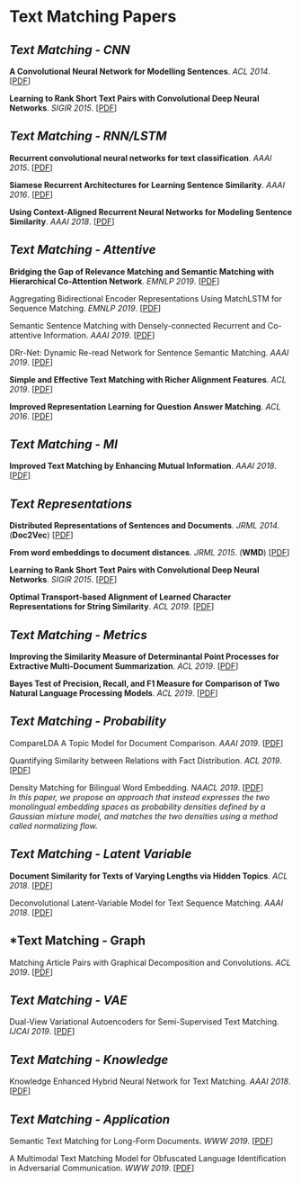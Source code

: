 # Text Matching Papers

## *Text Matching - CNN*
**A Convolutional Neural Network for Modelling Sentences**. *ACL 2014*. [[PDF]()]

**Learning to Rank Short Text Pairs with Convolutional Deep Neural Networks**. *SIGIR 2015*.  [[PDF](http://citeseerx.ist.psu.edu/viewdoc/download?doi=10.1.1.723.6492&rep=rep1&type=pdf)]


## *Text Matching - RNN/LSTM*
**Recurrent convolutional neural networks for text classification**. *AAAI 2015*. [[PDF](https://www.aaai.org/ocs/index.php/AAAI/AAAI15/paper/download/9745/9552)]

**Siamese Recurrent Architectures for Learning Sentence Similarity**. *AAAI 2016*. [[PDF](https://www.aaai.org/ocs/index.php/AAAI/AAAI16/paper/viewPDFInterstitial/12195/12023)]

**Using Context-Aligned Recurrent Neural Networks for Modeling Sentence Similarity**. *AAAI 2018*. [[PDF](https://www.aaai.org/ocs/index.php/AAAI/AAAI18/paper/download/17114/15696)]


## *Text Matching - Attentive*
**Bridging the Gap of Relevance Matching and Semantic Matching with Hierarchical Co-Attention Network**. *EMNLP 2019*. [[PDF](https://pdfs.semanticscholar.org/9082/0988957e74db0fbb1df79175610e08016ba4.pdf)]

Aggregating Bidirectional Encoder Representations Using MatchLSTM for Sequence Matching. *EMNLP 2019*. [[PDF](https://www.aclweb.org/anthology/D19-1626.pdf)]

Semantic Sentence Matching with Densely-connected Recurrent and Co-attentive Information. *AAAI 2019*. [[PDF](https://www.aaai.org/ojs/index.php/AAAI/article/download/4627/4505)]

DRr-Net: Dynamic Re-read Network for Sentence Semantic Matching. *AAAI 2019*. [[PDF](https://www.aaai.org/Papers/AAAI/2019/AAAI-ZhangKun.5147.pdf)]

**Simple and Effective Text Matching with Richer Alignment Features**. *ACL 2019*. [[PDF](https://arxiv.org/pdf/1908.00300)]

**Improved Representation Learning for Question Answer Matching**. *ACL 2016*. [[PDF](https://www.aclweb.org/anthology/P16-1044.pdf)]


## *Text Matching - MI*
**Improved Text Matching by Enhancing Mutual Information**. *AAAI 2018*. [[PDF](https://www.aaai.org/ocs/index.php/AAAI/AAAI18/paper/download/16214/16077)]


## *Text Representations*
**Distributed Representations of Sentences and Documents**. *JRML 2014*. (**Doc2Vec**) [[PDF](http://www.jmlr.org/proceedings/papers/v32/le14.pdf)]

**From word embeddings to document distances**. *JRML 2015*. (**WMD**) [[PDF](http://www.jmlr.org/proceedings/papers/v37/kusnerb15.pdf)]

**Learning to Rank Short Text Pairs with Convolutional Deep Neural Networks**. *SIGIR 2015*. [[PDF](http://eecs.csuohio.edu/~sschung/CIS660/RankShortTextCNNACM2015.pdf)]

**Optimal Transport-based Alignment of Learned Character Representations for String Similarity**. *ACL 2019*. [[PDF](https://arxiv.org/pdf/1907.10165)]


## *Text Matching - Metrics*
**Improving the Similarity Measure of Determinantal Point Processes for Extractive Multi-Document Summarization**. *ACL 2019*. [[PDF](https://arxiv.org/pdf/1906.00072)]

**Bayes Test of Precision, Recall, and F1 Measure for Comparison of Two Natural Language Processing Models**. *ACL 2019*. [[PDF](https://pdfs.semanticscholar.org/26bd/2ed1b00f99ea65012cb389e0b6a59847830b.pdf)]


## *Text Matching - Probability*
CompareLDA A Topic Model for Document Comparison. *AAAI 2019*. [[PDF](https://pdfs.semanticscholar.org/f821/a6f243ff41676699289c28042e01ac8dc802.pdf)]

Quantifying Similarity between Relations with Fact Distribution. *ACL 2019*. [[PDF](https://arxiv.org/pdf/1907.08937)]

Density Matching for Bilingual Word Embedding. *NAACL 2019*. [[PDF](https://www.aclweb.org/anthology/N19-1161)] \
*In this paper, we propose an approach that instead expresses the two monolingual embedding spaces as
probability densities defined by a Gaussian mixture model, and matches the two densities using a method called normalizing flow.*




## *Text Matching - Latent Variable*
**Document Similarity for Texts of Varying Lengths via Hidden Topics**. *ACL 2018*. [[PDF](https://arxiv.org/pdf/1903.10675)]

Deconvolutional Latent-Variable Model for Text Sequence Matching. *AAAI 2018*. [[PDF](https://www.aaai.org/ocs/index.php/AAAI/AAAI18/paper/download/16921/16098)]


## *Text Matching - Graph
Matching Article Pairs with Graphical Decomposition and Convolutions. *ACL 2019*. [[PDF](https://www.aclweb.org/anthology/P19-1632.pdf)]


## *Text Matching - VAE*
Dual-View Variational Autoencoders for Semi-Supervised Text Matching. *IJCAI 2019*. [[PDF](http://mashuai.buaa.edu.cn/pubs/ijcai2019.pdf)]

## *Text Matching - Knowledge*
Knowledge Enhanced Hybrid Neural Network for Text Matching. *AAAI 2018*. [[PDF](https://www.aaai.org/ocs/index.php/AAAI/AAAI18/paper/download/16225/16116)]

## *Text Matching - Application*
Semantic Text Matching for Long-Form Documents. *WWW 2019*. [[PDF](https://dl.acm.org/citation.cfm?id=3313707)]

A Multimodal Text Matching Model for Obfuscated Language Identification in Adversarial Communication. *WWW 2019*. [[PDF](https://dl.acm.org/ft_gateway.cfm?id=3313410&ftid=2057270&dwn=1&CFID=170138107&CFTOKEN=a7c6ebaf4135480a-B4350875-A08C-34F8-4E6099F3994307CD)]





